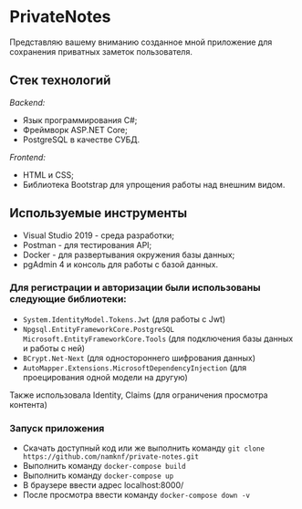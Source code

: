 # PrivateNotes

Представляю вашему вниманию созданное мной приложение для сохранения приватных заметок пользователя.

## Стек технологий

_Backend:_

- Язык программирования C#;
- Фреймворк ASP.NET Core;
- PostgreSQL в качестве СУБД.

_Frontend:_

- HTML и CSS;
- Библиотека Bootstrap для упрощения работы над внешним видом.

## Используемые инструменты

- Visual Studio 2019 - среда разработки;
- Postman - для тестирования API;
- Docker - для развертывания окружения базы данных;
- pgAdmin 4 и консоль для работы с базой данных.

### Для регистрации и авторизации были использованы следующие библиотеки:

- `System.IdentityModel.Tokens.Jwt` (для работы с Jwt)
- `Npgsql.EntityFrameworkCore.PostgreSQL`
  `Microsoft.EntityFrameworkCore.Tools` (для подключения базы данных и работы с ней)
- `BCrypt.Net-Next` (для одностороннего шифрования данных)
- `AutoMapper.Extensions.MicrosoftDependencyInjection` (для проецирования одной модели на другую)

Также использовала Identity, Claims (для ограничения просмотра контента)

### Запуск приложения

- Скачать доступный код или же выполнить команду `git clone https://github.com/namknf/private-notes.git`
- Выполнить команду `docker-compose build`
- Выполнить команду `docker-compose up`
- В браузере ввести адрес localhost:8000/
- После просмотра ввести команду `docker-compose down -v`
